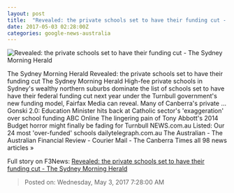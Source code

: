 ```yaml
---
layout: post
title:  "Revealed: the private schools set to have their funding cut - The Sydney Morning Herald"
date: 2017-05-03 02:28:00Z
categories: google-news-australia
---
```


![Revealed: the private schools set to have their funding cut - The Sydney Morning Herald](http://www.smh.com.au/content/dam/images/g/u/5/l/f/c/image.related.socialLead.620x349.gvxwwp.png/1493778483523.jpg)

The Sydney Morning Herald Revealed: the private schools set to have their funding cut The Sydney Morning Herald High-fee private schools in Sydney's wealthy northern suburbs dominate the list of schools set to have have their federal funding cut next year under the Turnbull government's new funding model, Fairfax Media can reveal. Many of Canberra's private ... Gonski 2.0: Education Minister hits back at Catholic sector's 'exaggeration' over school funding ABC Online The lingering pain of Tony Abbott's 2014 Budget horror might finally be fading for Turnbull NEWS.com.au Listed: Our 24 most 'over-funded' schools dailytelegraph.com.au The Australian - The Australian Financial Review - Courier Mail - The Canberra Times all 98 news articles »


Full story on F3News: [Revealed: the private schools set to have their funding cut - The Sydney Morning Herald](http://www.f3nws.com/n/3U42X)

> Posted on: Wednesday, May 3, 2017 7:28:00 AM
